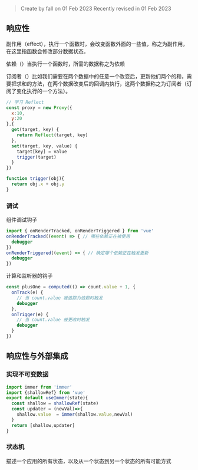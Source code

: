 >Create by fall on 01 Feb 2023
>Recently revised in 01 Feb 2023

## 响应性

副作用（effect），执行一个函数时，会改变函数外面的一些值，称之为副作用，在这里指函数会修改部分数据状态。

依赖（）当执行一个函数时，所需的数据称之为依赖

订阅者（）比如我们需要在两个数据中的任意一个改变后，更新他们两个的和，需要把求和的方法，在两个数据改变后的回调内执行，这两个数据称之为订阅者（订阅了变化执行的一个方法）。

```js
// 学习 Reflect
const proxy = new Proxy({
  x:10,
  y:20
},{
  get(target, key) {
    return Reflect(target, key)
  },
  set(target, key, value) {
    target[key] = value
    trigger(target)
  }
})

function trigger(obj){
  return obj.x + obj.y
}
```

### 调试

组件调试钩子

```js
import { onRenderTracked, onRenderTriggered } from 'vue'
onRenderTracked((event) => { // 哪些依赖正在被使用
  debugger
})
onRenderTriggered((event) => { // 确定哪个依赖正在触发更新
  debugger
})
```

计算和监听器的钩子

```js
const plusOne = computed(() => count.value + 1, {
  onTrack(e) {
    // 当 count.value 被追踪为依赖时触发
    debugger
  },
  onTrigger(e) {
    // 当 count.value 被更改时触发
    debugger
  }
})
```







## 响应性与外部集成

### 实现不可变数据

```js
import immer from 'immer'
import {shallowRef} from 'vue'
export default useImmer(state){
  const shallow = shallowRef(state)
  const updater = (newVal)=>{
    shallow.value  = immer(shallow.value,newVal)
  }
  return [shallow,updater]
}
```



### 状态机

描述一个应用的所有状态，以及从一个状态到另一个状态的所有可能方式



### 

